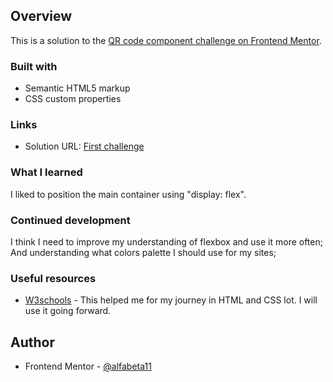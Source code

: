 ## Overview

This is a solution to the [QR code component challenge on Frontend Mentor](https://www.frontendmentor.io/challenges/qr-code-component-iux_sIO_H).

### Built with

- Semantic HTML5 markup
- CSS custom properties

### Links

- Solution URL: [First challenge](https://github.com/alfabeta11/QR-code-component-challenge)

### What I learned

I liked to position the main container using "display: flex".

### Continued development

I think I need to improve my understanding of flexbox and use it more often;
And understanding what colors palette I should use for my sites;


### Useful resources

- [W3schools](https://www.w3schools.com) - This helped me for my journey in HTML and CSS lot. I will use it going forward.


## Author

- Frontend Mentor - [@alfabeta11](https://www.frontendmentor.io/profile/alfabeta11)

